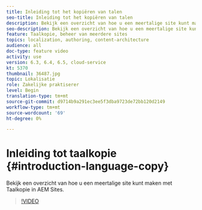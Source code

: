 ```yaml
---
title: Inleiding tot het kopiëren van talen
seo-title: Inleiding tot het kopiëren van talen
description: Bekijk een overzicht van hoe u een meertalige site kunt maken met Taalkopie in AEM Sites
seo-description: Bekijk een overzicht van hoe u een meertalige site kunt maken met Taalkopie in AEM Sites
feature: Taalkopie, beheer van meerdere sites
topics: localization, authoring, content-architecture
audience: all
doc-type: feature video
activity: use
version: 6.3, 6.4, 6.5, cloud-service
kt: 5370
thumbnail: 36487.jpg
topic: Lokalisatie
role: Zakelijke praktiserer
level: Begin
translation-type: tm+mt
source-git-commit: d9714b9a291ec3ee5f3dba9723de72bb120d2149
workflow-type: tm+mt
source-wordcount: '69'
ht-degree: 0%

---
```



# Inleiding tot taalkopie {#introduction-language-copy}

Bekijk een overzicht van hoe u een meertalige site kunt maken met Taalkopie in AEM Sites.

>[!VIDEO](https://video.tv.adobe.com/v/36487?quality=12&learn=on)
